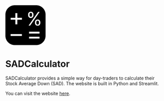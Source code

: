 <img src="icons/sadcalculator_icon.svg" alt="Main_icon" width="125">

# SADCalculator

SADCalculator provides a simple way for day-traders to calculate their Stock Average Down (SAD). The website is 
built in Python and Streamlit.

You can visit the website [here](https://sadcalculator.streamlit.app/).